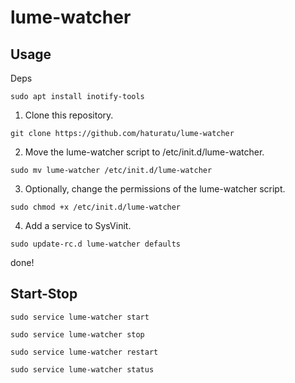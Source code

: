# lume-watcher

## Usage
Deps
```
sudo apt install inotify-tools
```

1. Clone this repository.
```
git clone https://github.com/haturatu/lume-watcher
```

2. Move the lume-watcher script to /etc/init.d/lume-watcher.
```
sudo mv lume-watcher /etc/init.d/lume-watcher
```

3. Optionally, change the permissions of the lume-watcher script.
```
sudo chmod +x /etc/init.d/lume-watcher
```

4. Add a service to SysVinit.
```
sudo update-rc.d lume-watcher defaults
```
done!

## Start-Stop
```
sudo service lume-watcher start
```
```
sudo service lume-watcher stop
```
```
sudo service lume-watcher restart
```
```
sudo service lume-watcher status
```
